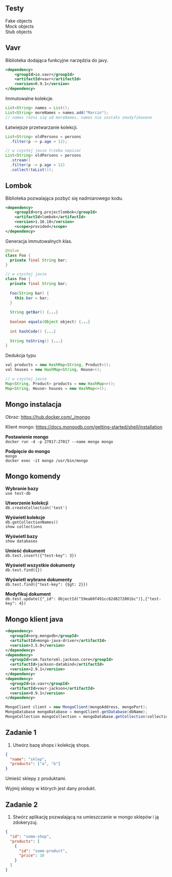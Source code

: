 Testy
---
Fake objects <br>
Mock objects <br>
Stub objects <br>

Vavr
---
Biblioteka dodająca funkcyjne narzędzia do javy.

```xml
<dependency>
    <groupId>io.vavr</groupId>
    <artifactId>vavr</artifactId>
    <version>0.9.1</version>
</dependency>
```

Immutowalne kolekcje. <br>
```java
List<String> names = List();
List<String> moreNames = names.add("Marcin");
// names różni się od moreNames, names nie zostało zmodyfikowane
```

Łatwiejsze przetwarzanie kolekcji. <br>
```java
List<String> oldPersons = persons
  .filter(p -> p.age > 12);

// w czystej javie trzeba napisać
List<String> oldPersons = persons
  .stream()
  .filter(p -> p.age > 12)
  .collect(toList());
```

Lombok
---
Biblioteka pozwalająca pozbyć się nadmiarowego kodu.

```xml
<dependency>
    <groupId>org.projectlombok</groupId>
    <artifactId>lombok</artifactId>
    <version>1.16.18</version>
    <scope>provided</scope>
</dependency>
```

Generacja immutowalnych klas.
```java
@Value
class Foo {
  private final String bar;
}

// w czystej javie
class Foo {
  private final String bar;
  
  Foo(String bar) {
    this.bar = bar;
  }
  
  String getBar() {...}
 
  boolean equals(Object object) {...}
  
  int hashCode() {...}
  
  String toString() {...}
}
```

Dedukcja typu
```java
val products = new HashMap<String, Product>();
val houses = new HashMap<String, House>();

// w czystej javie
Map<String, Product> products = new HashMap<>();
Map<String, House> houses = new HashMap<>();
```

Mongo instalacja
---
Obraz: https://hub.docker.com/_/mongo <br>

Klient mongo: https://docs.mongodb.com/getting-started/shell/installation <br>

**Postawienie mongo** <br>
`docker run -d -p 27017:27017 --name mongo mongo` <br>

**Podpięcie do mongo** <br>
`mongo` <br>
`docker exec -it mongo /usr/bin/mongo` <br>

Mongo komendy
---

**Wybranie bazy** <br>
`use test-db` <br>

**Utworzenie kolekcji** <br>
`db.createCollection('test')` <br>

**Wyświetl kolekcje** <br>
`db.getCollectionNames()` <br>
`show collections` <br>

**Wyświetl bazy** <br>
`show databases` <br>

**Umieść dokument** <br>
`db.test.insert({"test-key": 3})` <br>

**Wyświetl wszystkie dokumenty** <br>
`db.test.find({})` <br>

**Wyświetl wybrane dokumenty** <br>
`db.test.find({"test-key": {$gt: 2}})` <br>

**Modyfikuj dokument** <br>
`db.test.update({"_id": ObjectId("59ea60f491cc82d8272001bc")},{"test-key": 4})` <br>

Mongo klient java
---

```xml
<dependency>
  <groupId>org.mongodb</groupId>
  <artifactId>mongo-java-driver</artifactId>
  <version>3.5.0</version>
</dependency>
<dependency>
  <groupId>com.fasterxml.jackson.core</groupId>
  <artifactId>jackson-databind</artifactId>
  <version>2.9.1</version>
</dependency>
<dependency>
  <groupId>io.vavr</groupId>
  <artifactId>vavr-jackson</artifactId>
  <version>0.9.1</version>
</dependency>
```

```java
MongoClient client = new MongoClient(mongoAddress, mongoPort);
MongoDatabase mongoDatabase = mongoClient.getDatabase(dbName);
MongoCollection mongoCollection = mongoDatabase.getCollection(collectionName);
```


Zadanie 1
------

1. Utwórz bazę shops i kolekcję shops. <br>

```json
{
  "name": "sklep",
  "products": ["a", "b"]
}
```


Umieść sklepy z produktami.

Wyjmij sklepy w których jest dany produkt.

Zadanie 2
------

1. Stwórz aplikację pozwalającą na umieszczanie w mongo sklepów i ją zdokeryzuj. <br>

```json
{
  "id": "some-shop",
  "products": [
    {
      "id": "some-product",
      "price": 10
    }
  ]
}
```
